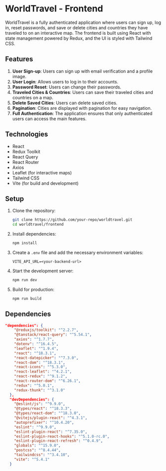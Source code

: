 # WorldTravel - Frontend

WorldTravel is a fully authenticated application where users can sign up, log in, reset passwords, and save or delete cities and countries they have traveled to on an interactive map. The frontend is built using React with state management powered by Redux, and the UI is styled with Tailwind CSS.

## Features

1. **User Sign-up**: Users can sign up with email verification and a profile image.
2. **User Login**: Allows users to log in to their accounts.
3. **Password Reset**: Users can change their passwords.
4. **Traveled Cities & Countries**: Users can save their traveled cities and countries on a map.
5. **Delete Saved Cities**: Users can delete saved cities.
6. **Pagination**: Cities are displayed with pagination for easy navigation.
7. **Full Authentication**: The application ensures that only authenticated users can access the main features.

## Technologies

- React
- Redux Toolkit
- React Query
- React Router
- Axios
- Leaflet (for interactive maps)
- Tailwind CSS
- Vite (for build and development)

## Setup

1. Clone the repository:
    ```bash
    git clone https://github.com/your-repo/worldtravel.git
    cd worldtravel/frontend
    ```

2. Install dependencies:
    ```bash
    npm install
    ```

3. Create a `.env` file and add the necessary environment variables:
    ```plaintext
    VITE_API_URL=<your-backend-url>
    ```

4. Start the development server:
    ```bash
    npm run dev
    ```

5. Build for production:
    ```bash
    npm run build
    ```

## Dependencies

```json
"dependencies": {
    "@reduxjs/toolkit": "^2.2.7",
    "@tanstack/react-query": "^5.54.1",
    "axios": "^1.7.7",
    "dotenv": "^16.4.5",
    "leaflet": "^1.9.4",
    "react": "^18.3.1",
    "react-datepicker": "^7.3.0",
    "react-dom": "^18.3.1",
    "react-icons": "^5.3.0",
    "react-leaflet": "^4.2.1",
    "react-redux": "^9.1.2",
    "react-router-dom": "^6.26.1",
    "redux": "^5.0.1",
    "redux-thunk": "^3.1.0"
  },
  "devDependencies": {
    "@eslint/js": "^9.9.0",
    "@types/react": "^18.3.3",
    "@types/react-dom": "^18.3.0",
    "@vitejs/plugin-react": "^4.3.1",
    "autoprefixer": "^10.4.20",
    "eslint": "^9.9.0",
    "eslint-plugin-react": "^7.35.0",
    "eslint-plugin-react-hooks": "^5.1.0-rc.0",
    "eslint-plugin-react-refresh": "^0.4.9",
    "globals": "^15.9.0",
    "postcss": "^8.4.44",
    "tailwindcss": "^3.4.10",
    "vite": "^5.4.1"
  }
